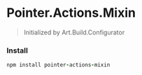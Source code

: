 # Pointer.Actions.Mixin

> Initialized by Art.Build.Configurator

### Install

```coffeescript
npm install pointer-actions-mixin
```